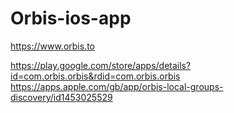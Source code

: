 # Orbis-ios-app

https://www.orbis.to

https://play.google.com/store/apps/details?id=com.orbis.orbis&rdid=com.orbis.orbis
https://apps.apple.com/gb/app/orbis-local-groups-discovery/id1453025529
